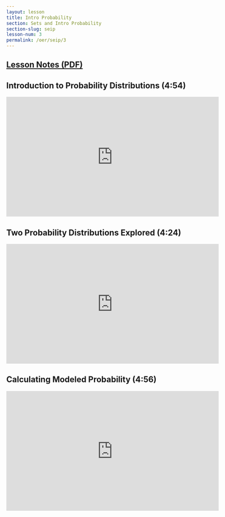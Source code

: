 ```yaml
---
layout: lesson
title: Intro Probability
section: Sets and Intro Probability
section-slug: seip
lesson-num: 3
permalink: /oer/seip/3
---
```



<h2>
<a href="/assets/oer/seip/IntroProbability.pdf">
Lesson Notes (PDF)
</a>
</h2>

<h2>Introduction to Probability Distributions (4:54)</h2>
<iframe src="https://www.youtube.com/embed/M8tco2lSDX8" allow="accelerometer; autoplay; encrypted-media; gyroscope; picture-in-picture" allowfullscreen="" width="560" height="315" frameborder="0"></iframe>

<h2>Two Probability Distributions Explored (4:24)</h2>
<iframe src="https://www.youtube.com/embed/1dEbxqASbgg" allow="accelerometer; autoplay; encrypted-media; gyroscope; picture-in-picture" allowfullscreen="" width="560" height="315" frameborder="0"></iframe>

<h2>Calculating Modeled Probability (4:56)</h2>
<iframe src="https://www.youtube.com/embed/Hq3u6uxKAec" allow="accelerometer; autoplay; encrypted-media; gyroscope; picture-in-picture" allowfullscreen="" width="560" height="315" frameborder="0"></iframe>
